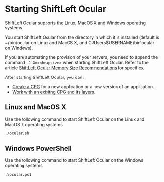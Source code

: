 # Starting ShiftLeft Ocular

ShiftLeft Ocular supports the Linux, MacOS X and Windows operating systems. 

You start ShiftLeft Ocular from the directory in which it is installed (default is ~/bin/ocular on Linux and MacOS X, and C:\Users\$USERNAME\bin\ocular on Windows).

If you are automating the provision of your servers, you need to append the command `-J-Xmx<heapsize>` when starting ShiftLeft Ocular. Refer to the article [ShiftLeft Ocular Memory Size Recommendations](../about/ocular-memory-size.md) for specifics.

After starting ShiftLeft Ocular, you can: 

* [Create a CPG](create-cpg.md) for a new application or a new version of an application.
* [Work with an exisitng CPG and its layers](working-with-cpg.md).

## Linux and MacOS X

Use the following command to start ShiftLeft Ocular on the Linux and MacOS X operating systems

```
./ocular.sh
```

## Windows PowerShell

Use the following command to start ShiftLeft Ocular on the Windows operating systems

```
.\ocular.ps1
```
